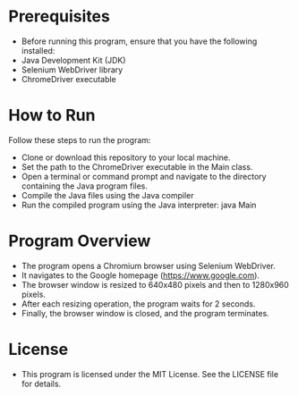 # Prerequisites
- Before running this program, ensure that you have the following installed:
- Java Development Kit (JDK)
- Selenium WebDriver library
- ChromeDriver executable

# How to Run
Follow these steps to run the program:
- Clone or download this repository to your local machine.
- Set the path to the ChromeDriver executable in the Main class.
- Open a terminal or command prompt and navigate to the directory containing the Java program files.
- Compile the Java files using the Java compiler
- Run the compiled program using the Java interpreter: java Main

# Program Overview
- The program opens a Chromium browser using Selenium WebDriver.
- It navigates to the Google homepage (https://www.google.com).
- The browser window is resized to 640x480 pixels and then to 1280x960 pixels.
- After each resizing operation, the program waits for 2 seconds.
- Finally, the browser window is closed, and the program terminates.

# License
- This program is licensed under the MIT License. See the LICENSE file for details.
